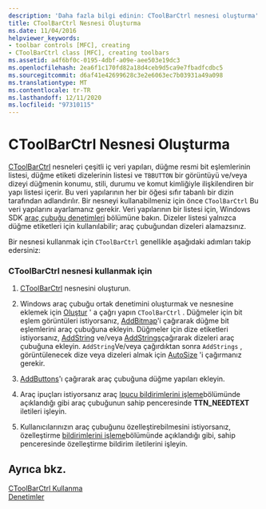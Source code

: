 ```yaml
---
description: 'Daha fazla bilgi edinin: CToolBarCtrl nesnesi oluşturma'
title: CToolBarCtrl Nesnesi Oluşturma
ms.date: 11/04/2016
helpviewer_keywords:
- toolbar controls [MFC], creating
- CToolBarCtrl class [MFC], creating toolbars
ms.assetid: a4f6bf0c-0195-4dbf-a09e-aee503e19dc3
ms.openlocfilehash: 2ea6f1c170fd82a18d4ceb9d5ca9e7fbadfcdbc5
ms.sourcegitcommit: d6af41e42699628c3e2e6063ec7b03931a49a098
ms.translationtype: MT
ms.contentlocale: tr-TR
ms.lasthandoff: 12/11/2020
ms.locfileid: "97310115"
---
```

# <a name="creating-a-ctoolbarctrl-object"></a>CToolBarCtrl Nesnesi Oluşturma

[CToolBarCtrl](reference/ctoolbarctrl-class.md) nesneleri çeşitli iç veri yapıları, düğme resmi bit eşlemlerinin listesi, düğme etiketi dizelerinin listesi ve `TBBUTTON` bir görüntüyü ve/veya dizeyi düğmenin konumu, stili, durumu ve komut kimliğiyle ilişkilendiren bir yapı listesi içerir. Bu veri yapılarının her bir öğesi sıfır tabanlı bir dizin tarafından adlandırılır. Bir nesneyi kullanabilmeniz için önce `CToolBarCtrl` Bu veri yapılarını ayarlamanız gerekir. Veri yapılarının bir listesi için, Windows SDK [araç çubuğu denetimleri](controls-mfc.md) bölümüne bakın. Dizeler listesi yalnızca düğme etiketleri için kullanılabilir; araç çubuğundan dizeleri alamazsınız.

Bir nesnesi kullanmak için `CToolBarCtrl` genellikle aşağıdaki adımları takip edersiniz:

### <a name="to-use-a-ctoolbarctrl-object"></a>CToolBarCtrl nesnesi kullanmak için

1. [CToolBarCtrl](reference/ctoolbarctrl-class.md) nesnesini oluşturun.

1. Windows araç çubuğu ortak denetimini oluşturmak ve nesnesine eklemek için [Oluştur](reference/ctoolbarctrl-class.md#create) ' a çağrı yapın `CToolBarCtrl` . Düğmeler için bit eşlem görüntüleri istiyorsanız, [AddBitmap](reference/ctoolbarctrl-class.md#addbitmap)'i çağırarak düğme bit eşlemlerini araç çubuğuna ekleyin. Düğmeler için dize etiketleri istiyorsanız, [AddString](reference/ctoolbarctrl-class.md#addstring) ve/veya [AddStrings](reference/ctoolbarctrl-class.md#addstrings)çağırarak dizeleri araç çubuğuna ekleyin. `AddString`Ve/veya çağırdıktan sonra `AddStrings` , görüntülenecek dize veya dizeleri almak için [AutoSize](reference/ctoolbarctrl-class.md#autosize) 'i çağırmanız gerekir.

1. [AddButtons](reference/ctoolbarctrl-class.md#addbuttons)'ı çağırarak araç çubuğuna düğme yapıları ekleyin.

1. Araç ipuçları istiyorsanız araç [Ipucu bildirimlerini işleme](handling-tool-tip-notifications.md)bölümünde açıklandığı gibi araç çubuğunun sahip penceresinde **TTN_NEEDTEXT** iletileri işleyin.

1. Kullanıcılarınızın araç çubuğunu özelleştirebilmesini istiyorsanız, özelleştirme [bildirimlerini işleme](handling-customization-notifications.md)bölümünde açıklandığı gibi, sahip penceresinde özelleştirme bildirim iletilerini işleyin.

## <a name="see-also"></a>Ayrıca bkz.

[CToolBarCtrl Kullanma](using-ctoolbarctrl.md)<br/>
[Denetimler](controls-mfc.md)
